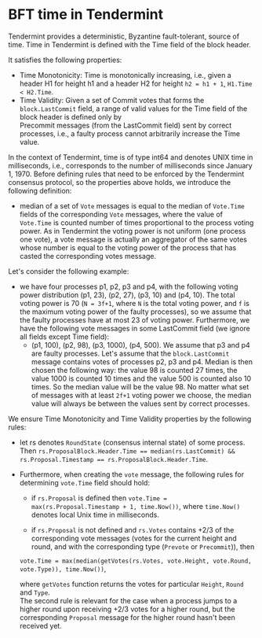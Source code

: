 # BFT time in Tendermint 

Tendermint provides a deterministic, Byzantine fault-tolerant, source of time. 
Time in Tendermint is defined with the Time field of the block header. 

It satisfies the following properties:

- Time Monotonicity: Time is monotonically increasing, i.e., given 
a header H1 for height h1 and a header H2 for height `h2 = h1 + 1`, `H1.Time < H2.Time`. 
- Time Validity: Given a set of Commit votes that forms the `block.LastCommit` field, a range of 
valid values for the Time field of the block header is defined only by  
Precommit messages (from the LastCommit field) sent by correct processes, i.e., 
a faulty process cannot arbitrarily increase the Time value.  

In the context of Tendermint, time is of type int64 and denotes UNIX time in milliseconds, i.e., 
corresponds to the number of milliseconds since January 1, 1970. Before defining rules that need to be enforced by the 
Tendermint consensus protocol, so the properties above holds, we introduce the following definition:

- median of a set of `Vote` messages is equal to the median of `Vote.Time` fields of the corresponding `Vote` messages,
where the value of `Vote.Time` is counted number of times proportional to the process voting power. As in Tendermint
the voting power is not uniform (one process one vote), a vote message is actually an aggregator of the same votes whose 
number is equal to the voting power of the process that has casted the corresponding votes message. 

Let's consider the following example:
 - we have four processes p1, p2, p3 and p4, with the following voting power distribution (p1, 23), (p2, 27), (p3, 10)
and (p4, 10). The total voting power is 70 (`N = 3f+1`, where `N` is the total voting power, and `f` is the maximum voting 
power of the faulty processes), so we assume that the faulty processes have at most 23 of voting power. 
Furthermore, we have the following vote messages in some LastCommit field (we ignore all fields except Time field): 
      - (p1, 100), (p2, 98), (p3, 1000), (p4, 500). We assume that p3 and p4 are faulty processes. Let's assume that the 
      `block.LastCommit` message contains votes of processes p2, p3 and p4. Median is then chosen the following way: 
      the value 98 is counted 27 times, the value 1000 is counted 10 times and the value 500 is counted also 10 times. 
      So the median value will be the value 98. No matter what set of messages with at least `2f+1` voting power we 
      choose, the median value will always be between the values sent by correct processes.   

We ensure Time Monotonicity and Time Validity properties by the following rules: 
  
- let rs denotes `RoundState` (consensus internal state) of some process. Then 
`rs.ProposalBlock.Header.Time == median(rs.LastCommit) &&
rs.Proposal.Timestamp == rs.ProposalBlock.Header.Time`.

- Furthermore, when creating the `vote` message, the following rules for determining `vote.Time` field should hold: 

    - if `rs.Proposal` is defined then 
    `vote.Time = max(rs.Proposal.Timestamp + 1, time.Now())`, where `time.Now()` 
    denotes local Unix time in milliseconds.  
    
    - if `rs.Proposal` is not defined and `rs.Votes` contains +2/3 of the corresponding vote messages (votes for the 
    current height and round, and with the corresponding type (`Prevote` or `Precommit`)), then 
    
    `vote.Time = max(median(getVotes(rs.Votes, vote.Height, vote.Round, vote.Type)), time.Now())`,
    
    where `getVotes` function returns the votes for particular `Height`, `Round` and `Type`.  
    The second rule is relevant for the case when a process jumps to a higher round upon receiving +2/3 votes for a higher 
    round, but the corresponding `Proposal` message for the higher round hasn't been received yet.    


